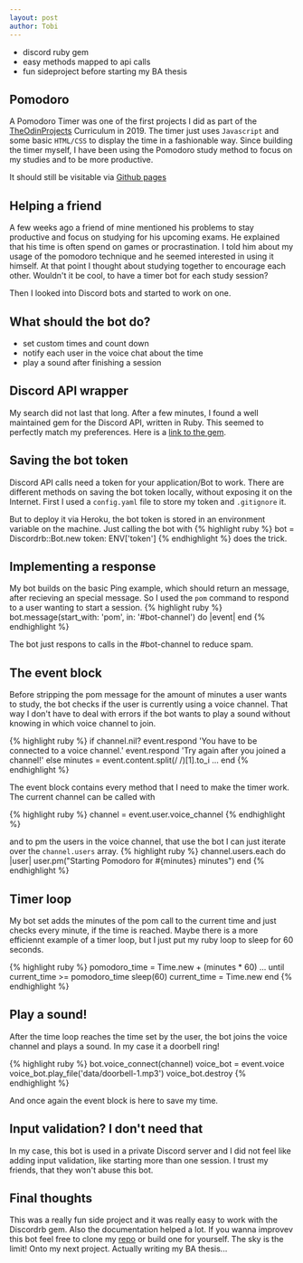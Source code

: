 ```yaml
---
layout: post
author: Tobi
---
```


- discord ruby gem
- easy methods mapped to api calls
- fun sideproject before starting my BA thesis

## Pomodoro

A Pomodoro Timer was one of the first projects I did as part of the [TheOdinProjects]() Curriculum in 2019. The timer just uses `Javascript` and some basic `HTML/CSS` to display the time in a fashionable way. Since building the timer myself, I have been using the Pomodoro study method to focus on my studies and to be more productive.

It should still be visitable via [Github pages](https://friendscover.github.io/pomodoro/)

## Helping a friend

A few weeks ago a friend of mine mentioned his problems to stay productive and focus on studying for his upcoming exams. He explained that his time is often spend on games or procrastination. I told him about my usage of the pomodoro technique and he seemed interested in using it himself. At that point I thought about studying together to encourage each other. Wouldn't it be cool, to have a timer bot for each study session?

Then I looked into Discord bots and started to work on one.

## What should the bot do?

- set custom times and count down
- notify each user in the voice chat about the time
- play a sound after finishing a session


## Discord API wrapper

My search did not last that long. After a few minutes, I found a well maintained gem for the Discord API, written in Ruby. This seemed to perfectly match my preferences. Here is a [link to the gem](https://github.com/shardlab/discordrb).

## Saving the bot token

Discord API calls need a token for your application/Bot to work. There are different methods on saving the bot token locally, without exposing it on the Internet. First I used a `config.yaml` file to store my token and `.gitignore` it.

But to deploy it via Heroku, the bot token is stored in an environment variable on the machine. Just calling the bot with 
{% highlight ruby %}
  bot = Discordrb::Bot.new token: ENV['token']
{% endhighlight %}
does the trick.

## Implementing a response

My bot builds on the basic Ping example, which should return an message, after recieving an special message. So I used the `pom` command to respond to a user wanting to start a session. 
{% highlight ruby %}
  bot.message(start_with: 'pom', in: '#bot-channel') do |event| end
{% endhighlight %}

The bot just respons to calls in the #bot-channel to reduce spam.

## The event block
 
Before stripping the pom message for the amount of minutes a user wants to study, the bot checks if the user is currently using a voice channel. That way I don't have to deal with errors if the bot wants to play a sound without knowing in which voice channel to join. 

{% highlight ruby %}
  if channel.nil?
    event.respond 'You have to be connected to a voice channel.'
    event.respond 'Try again after you joined a channel!'
  else
    minutes = event.content.split(/ /)[1].to_i
    ...
  end
{% endhighlight %}

The event block contains every method that I need to make the timer work. The current channel can be called with 

{% highlight ruby %}
  channel = event.user.voice_channel
{% endhighlight %}

and to pm the users in the voice channel, that use the bot I can just iterate over the `channel.users` array.
{% highlight ruby %}
  channel.users.each do |user|
    user.pm("Starting Pomodoro for #{minutes} minutes")
  end
{% endhighlight %}

## Timer loop

My bot set adds the minutes of the pom call to the current time and just checks every minute, if the time is reached. Maybe there is a more efficiennt example of a timer loop, but I just put my ruby loop to sleep for 60 seconds.

{% highlight ruby %}
  pomodoro_time = Time.new + (minutes * 60)
  ...
  until current_time >= pomodoro_time
    sleep(60)
    current_time = Time.new
  end
{% endhighlight %}

## Play a sound!

After the time loop reaches the time set by the user, the bot joins the voice channel and plays a sound. In my case it a doorbell ring!

{% highlight ruby %}
  bot.voice_connect(channel)
  voice_bot = event.voice
  voice_bot.play_file('data/doorbell-1.mp3')
  voice_bot.destroy
{% endhighlight %}

And once again the event block is here to save my time.

## Input validation? I don't need that

In my case, this bot is used in a private Discord server and I did not feel like adding input validation, like starting more than one session. I trust my friends, that they won't abuse this bot. 

## Final thoughts

This was a really fun side project and it was really easy to work with the Discordrb gem. Also the documentation helped a lot. If you wanna improvev this bot feel free to clone my [repo](https://github.com/Friendscover/pomodoro-discord-bot) or build one for yourself. The sky is the limit! Onto my next project. Actually writing my BA thesis...